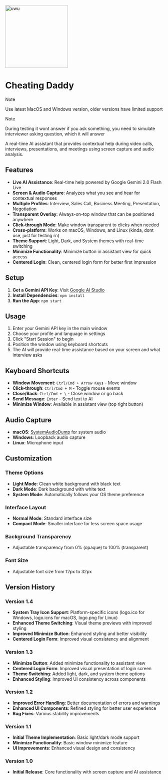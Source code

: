<img src="/src/assets/logo.png" alt="uwu" width="200"/>

# Cheating Daddy

> [!NOTE]  
> Use latest MacOS and Windows version, older versions have limited support

> [!NOTE]  
> During testing it wont answer if you ask something, you need to simulate interviewer asking question, which it will answer

A real-time AI assistant that provides contextual help during video calls, interviews, presentations, and meetings using screen capture and audio analysis.

## Features

- **Live AI Assistance**: Real-time help powered by Google Gemini 2.0 Flash Live
- **Screen & Audio Capture**: Analyzes what you see and hear for contextual responses
- **Multiple Profiles**: Interview, Sales Call, Business Meeting, Presentation, Negotiation
- **Transparent Overlay**: Always-on-top window that can be positioned anywhere
- **Click-through Mode**: Make window transparent to clicks when needed
- **Cross-platform**: Works on macOS, Windows, and Linux (kinda, dont use, just for testing rn)
- **Theme Support**: Light, Dark, and System themes with real-time switching
- **Minimize Functionality**: Minimize button in assistant view for quick access
- **Centered Login**: Clean, centered login form for better first impression

## Setup

1. **Get a Gemini API Key**: Visit [Google AI Studio](https://aistudio.google.com/apikey)
2. **Install Dependencies**: `npm install`
3. **Run the App**: `npm start`

## Usage

1. Enter your Gemini API key in the main window
2. Choose your profile and language in settings
3. Click "Start Session" to begin
4. Position the window using keyboard shortcuts
5. The AI will provide real-time assistance based on your screen and what interview asks

## Keyboard Shortcuts

- **Window Movement**: `Ctrl/Cmd + Arrow Keys` - Move window
- **Click-through**: `Ctrl/Cmd + M` - Toggle mouse events
- **Close/Back**: `Ctrl/Cmd + \` - Close window or go back
- **Send Message**: `Enter` - Send text to AI
- **Minimize Window**: Available in assistant view (top right button)

## Audio Capture

- **macOS**: [SystemAudioDump](https://github.com/Mohammed-Yasin-Mulla/Sound) for system audio
- **Windows**: Loopback audio capture
- **Linux**: Microphone input

## Customization

### Theme Options
- **Light Mode**: Clean white background with black text
- **Dark Mode**: Dark background with white text
- **System Mode**: Automatically follows your OS theme preference

### Interface Layout
- **Normal Mode**: Standard interface size
- **Compact Mode**: Smaller interface for less screen space usage

### Background Transparency
- Adjustable transparency from 0% (opaque) to 100% (transparent)

### Font Size
- Adjustable font size from 12px to 32px

## Version History

### Version 1.4
- **System Tray Icon Support**: Platform-specific icons (logo.ico for Windows, logo.icns for macOS, logo.png for Linux)
- **Enhanced Theme Switching**: Visual theme previews with improved styling
- **Improved Minimize Button**: Enhanced styling and better visibility
- **Centered Login Form**: Improved visual consistency and alignment

### Version 1.3
- **Minimize Button**: Added minimize functionality to assistant view
- **Centered Login Form**: Improved visual presentation of login screen
- **Theme Switching**: Added light, dark, and system theme options
- **Enhanced Styling**: Improved UI consistency across components

### Version 1.2
- **Improved Error Handling**: Better documentation of errors and warnings
- **Enhanced UI Components**: Refined styling for better user experience
- **Bug Fixes**: Various stability improvements

### Version 1.1
- **Initial Theme Implementation**: Basic light/dark mode support
- **Minimize Functionality**: Basic window minimize feature
- **UI Improvements**: Enhanced visual design and consistency

### Version 1.0
- **Initial Release**: Core functionality with screen capture and AI assistance